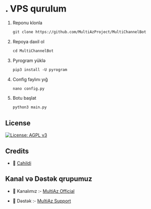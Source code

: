 # . VPS qurulum

1. Reponu klonla
   ```markdown
   git clone https://github.com/MultiAzProject/MultiChannelBot
   ```
   
2. Repoya daxil ol
    ```markdown
   cd MultiChannelBot
   ```

3. Pyrogram yüklə
   ```markdown
   pip3 install -U pyrogram
    ```
4. Config faylını yığ 
    ```markdown
   nano config.py
    ```   

5. Botu başlat
   ```markdown
   python3 main.py
   ```

## License

[![License: AGPL v3](https://img.shields.io/badge/License-AGPL%20v3-blue.svg)](https://www.gnu.org/licenses/agpl-3.0)

## Credits

- 👤 [Cahildi](https://github.com/Cahildi)

## Kanal və Dəstək qrupumuz

- 📣 Kanalımız :- [MultiAz Official](https://t.me/MultiAzOfficial)

- 👥 Dəstək :- [MultiAz Support](https://t.me/MultiAzSupport)